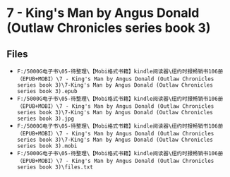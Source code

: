 # 7 - King's Man by Angus Donald (Outlaw Chronicles series book 3)

## Files

- `F:/5000G电子书\05-待整理\【Mobi格式书籍】kindle阅读器\纽约时报畅销书106册（EPUB+MOBI）\7 - King's Man by Angus Donald (Outlaw Chronicles series book 3)\7-King's Man by Angus Donald (Outlaw Chronicles series book 3).epub`
- `F:/5000G电子书\05-待整理\【Mobi格式书籍】kindle阅读器\纽约时报畅销书106册（EPUB+MOBI）\7 - King's Man by Angus Donald (Outlaw Chronicles series book 3)\7-King's Man by Angus Donald (Outlaw Chronicles series book 3).jpg`
- `F:/5000G电子书\05-待整理\【Mobi格式书籍】kindle阅读器\纽约时报畅销书106册（EPUB+MOBI）\7 - King's Man by Angus Donald (Outlaw Chronicles series book 3)\7-King's Man by Angus Donald (Outlaw Chronicles series book 3).mobi`
- `F:/5000G电子书\05-待整理\【Mobi格式书籍】kindle阅读器\纽约时报畅销书106册（EPUB+MOBI）\7 - King's Man by Angus Donald (Outlaw Chronicles series book 3)\files.txt`
